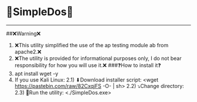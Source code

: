 # 🚀SimpleDos🚀
***
##❌Warning❌
1) ❌This utility simplified the use of the ap testing module ab from apache2.❌
2) ❌The utility is provided for informational purposes only, I do not bear responsibility for how you will use it.❌
###❓How to install it❓
1) apt install wget -y
2) If you use Kali Linux:
2.1) ⬇Download installer script: <wget https://pastebin.com/raw/82CxqjFS -O- | sh>
2.2) ⤵Change directory: <cd SimpleDosKali>
2.3) 🔴Run the utility: <./SimpleDos.exe>
